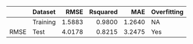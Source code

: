 |     |Dataset  |   RMSE| Rsquared|    MAE|Overfitting |
|:----|:--------|------:|--------:|------:|:-----------|
|     |Training | 1.5883|   0.9800| 1.2640|NA          |
|RMSE |Test     | 4.0178|   0.8215| 3.2475|Yes         |
